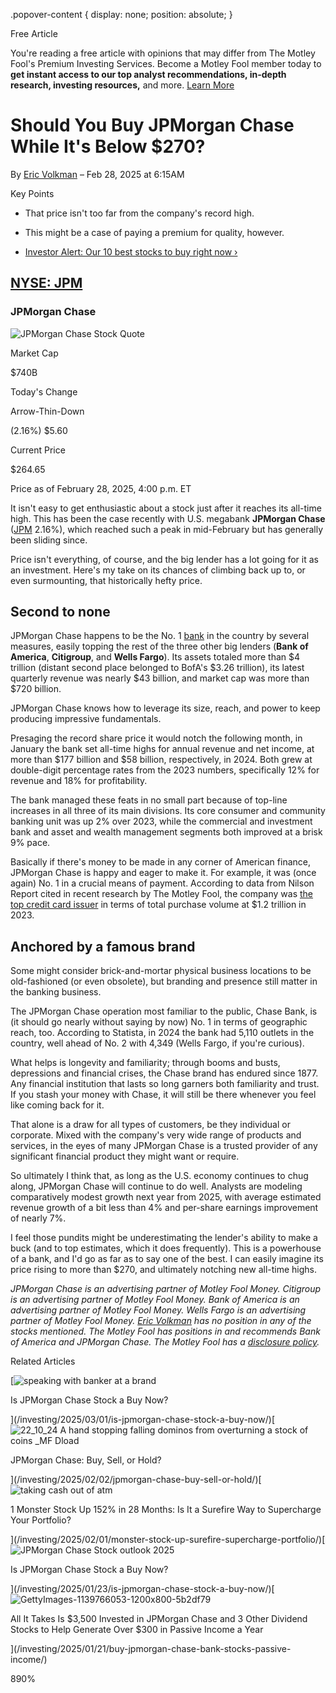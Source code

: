 .popover-content { display: none; position: absolute; }

Free Article[](#)

You're reading a free article with opinions that may differ from The Motley Fool's Premium Investing Services. Become a Motley Fool member today to **get instant access to our top analyst recommendations, in-depth research, investing resources,** and more. [Learn More](https://www.fool.com/mms/mark/op-free-tbox-art)

Should You Buy JPMorgan Chase While It's Below $270?
====================================================

By [Eric Volkman](/author/4067/) – Feb 28, 2025 at 6:15AM

Key Points

*   That price isn't too far from the company's record high.
    
*   This might be a case of paying a premium for quality, however.
    
*   [Investor Alert: Our 10 best stocks to buy right now ›](https://www.fool.com/mms/mark/e-sa-nonbbn-kp?aid=10969&source=isaedikp0000035)
    

[NYSE: JPM](/quote/nyse/jpm/)
-----------------------------

### JPMorgan Chase

![JPMorgan Chase Stock Quote](https://g.foolcdn.com/art/companylogos/mark/JPM.png)

Market Cap

$740B

Today's Change

Arrow-Thin-Down

(2.16%) $5.60

Current Price

$264.65

Price as of February 28, 2025, 4:00 p.m. ET

It isn't easy to get enthusiastic about a stock just after it reaches its all-time high. This has been the case recently with U.S. megabank **JPMorgan Chase** ([JPM](/quote/nyse/jpm/) 2.16%), which reached such a peak in mid-February but has generally been sliding since.

Price isn't everything, of course, and the big lender has a lot going for it as an investment. Here's my take on its chances of climbing back up to, or even surmounting, that historically hefty price.

Second to none
--------------

JPMorgan Chase happens to be the No. 1 [bank](https://www.fool.com/investing/stock-market/market-sectors/financials/bank-stocks/) in the country by several measures, easily topping the rest of the three other big lenders (**Bank of America**, **Citigroup**, and **Wells Fargo**). Its assets totaled more than $4 trillion (distant second place belonged to BofA's $3.26 trillion), its latest quarterly revenue was nearly $43 billion, and market cap was more than $720 billion.

JPMorgan Chase knows how to leverage its size, reach, and power to keep producing impressive fundamentals.

Presaging the record share price it would notch the following month, in January the bank set all-time highs for annual revenue and net income, at more than $177 billion and $58 billion, respectively, in 2024. Both grew at double-digit percentage rates from the 2023 numbers, specifically 12% for revenue and 18% for profitability.

The bank managed these feats in no small part because of top-line increases in all three of its main divisions. Its core consumer and community banking unit was up 2% over 2023, while the commercial and investment bank and asset and wealth management segments both improved at a brisk 9% pace.

Basically if there's money to be made in any corner of American finance, JPMorgan Chase is happy and eager to make it. For example, it was (once again) No. 1 in a crucial means of payment. According to data from Nilson Report cited in recent research by The Motley Fool, the company was [the top credit card issuer](https://www.fool.com/money/research/credit-debit-card-market-share-network-issuer/) in terms of total purchase volume at $1.2 trillion in 2023.

Anchored by a famous brand
--------------------------

Some might consider brick-and-mortar physical business locations to be old-fashioned (or even obsolete), but branding and presence still matter in the banking business.

The JPMorgan Chase operation most familiar to the public, Chase Bank, is (it should go nearly without saying by now) No. 1 in terms of geographic reach, too. According to Statista, in 2024 the bank had 5,110 outlets in the country, well ahead of No. 2 with 4,349 (Wells Fargo, if you're curious).

What helps is longevity and familiarity; through booms and busts, depressions and financial crises, the Chase brand has endured since 1877. Any financial institution that lasts so long garners both familiarity and trust. If you stash your money with Chase, it will still be there whenever you feel like coming back for it.

That alone is a draw for all types of customers, be they individual or corporate. Mixed with the company's very wide range of products and services, in the eyes of many JPMorgan Chase is a trusted provider of any significant financial product they might want or require.

So ultimately I think that, as long as the U.S. economy continues to chug along, JPMorgan Chase will continue to do well. Analysts are modeling comparatively modest growth next year from 2025, with average estimated revenue growth of a bit less than 4% and per-share earnings improvement of nearly 7%.

I feel those pundits might be underestimating the lender's ability to make a buck (and to top estimates, which it does frequently). This is a powerhouse of a bank, and I'd go as far as to say one of the best. I can easily imagine its price rising to more than $270, and ultimately notching new all-time highs.

_JPMorgan Chase is an advertising partner of Motley Fool Money. Citigroup is an advertising partner of Motley Fool Money. Bank of America is an advertising partner of Motley Fool Money. Wells Fargo is an advertising partner of Motley Fool Money. [Eric Volkman](https://www.fool.com/author/4067/) has no position in any of the stocks mentioned. The Motley Fool has positions in and recommends Bank of America and JPMorgan Chase. The Motley Fool has a [disclosure policy](https://www.fool.com/legal/fool-disclosure-policy/)._

Related Articles

[![speaking with banker at a brand](https://g.foolcdn.com/image/?url=https%3A%2F%2Fg.foolcdn.com%2Feditorial%2Fimages%2F808808%2Fspeaking-with-banker-at-a-brand.jpg&op=resize&w=92&h=52)

Is JPMorgan Chase Stock a Buy Now?

](/investing/2025/03/01/is-jpmorgan-chase-stock-a-buy-now/)[![22_10_24 A hand stopping falling dominos from overturning a stock of coins _MF Dload](https://g.foolcdn.com/image/?url=https%3A%2F%2Fg.foolcdn.com%2Feditorial%2Fimages%2F809077%2F22_10_24-a-hand-stopping-falling-dominos-from-overturning-a-stock-of-coins-_mf-dload.jpg&op=resize&w=92&h=52)

JPMorgan Chase: Buy, Sell, or Hold?

](/investing/2025/02/02/jpmorgan-chase-buy-sell-or-hold/)[![taking cash out of atm](https://g.foolcdn.com/image/?url=https%3A%2F%2Fg.foolcdn.com%2Feditorial%2Fimages%2F805649%2Ftaking-cash-out-of-atm.jpg&op=resize&w=92&h=52)

1 Monster Stock Up 152% in 28 Months: Is It a Surefire Way to Supercharge Your Portfolio?

](/investing/2025/02/01/monster-stock-up-surefire-supercharge-portfolio/)[![JPMorgan Chase Stock outlook 2025](https://g.foolcdn.com/image/?url=https%3A%2F%2Fg.foolcdn.com%2Feditorial%2Fimages%2F804508%2Fjpmorgan-chase-stock-outlook-2025.jpg&op=resize&w=92&h=52)

Is JPMorgan Chase Stock a Buy Now?

](/investing/2025/01/23/is-jpmorgan-chase-stock-a-buy-now/)[![GettyImages-1139766053-1200x800-5b2df79](https://g.foolcdn.com/image/?url=https%3A%2F%2Fg.foolcdn.com%2Feditorial%2Fimages%2F804190%2Fgettyimages-1139766053-1200x800-5b2df79.jpg&op=resize&w=92&h=52)

All It Takes Is $3,500 Invested in JPMorgan Chase and 3 Other Dividend Stocks to Help Generate Over $300 in Passive Income a Year

](/investing/2025/01/21/buy-jpmorgan-chase-bank-stocks-passive-income/)

890%